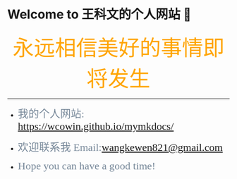 # Welcome to 王科文的个人网站  &#x1F4C6;
  

<center><font face="宋体" color=orange size=7 >永远相信美好的事情即将发生</font></center>
  
    
    
***  

- <font face="宋体" color=LightSlateGray size=5>我的个人网站:  <https://wcowin.github.io/mymkdocs/></font>

- <font face="宋体" color=LightSlateGray size=5>欢迎联系我 Email:<wangkewen821@gmail.com> </font> 

- <font face="宋体" color=LightSlateGray size=5>Hope you can have a good time!</font>
